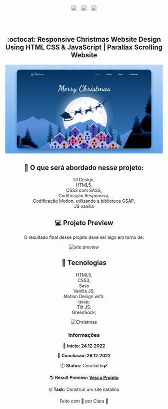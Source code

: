 <div align="center">
<img width="400px" src="https://encrypted-tbn0.gstatic.com/images?q=tbn:ANd9GcQLmOIyEd0XCmIL20wbbPw0jp7W4sFYet8Qcg&usqp=CAU" alt="">&nbsp;&nbsp;&nbsp;
<br>

<p align="center">
<img src="https://img.shields.io/github/last-commit/Clara-Pacheco/
responsive-christmas-website?style=for-the-badge"/>&nbsp;&nbsp;&nbsp;
<img src="https://img.shields.io/github/repo-size/Clara-Pacheco/
responsive-christmas-website?style=for-the-badge"/>&nbsp;&nbsp;&nbsp;
<img src="https://img.shields.io/github/languages/count/Clara-Pacheco/
responsive-christmas-website?style=for-the-badge"/>
</p>
<br>
<br>

## :octocat: Responsive Christmas Website Design Using HTML CSS & JavaScript | Parallax Scrolling Website 

![preview](https://github.com/Clara-Pacheco/responsive-christmas-website/blob/main/img/preview.png)

## 🎈 O que será abordado nesse projeto:

 UI Design,<br>
 HTML5,<br>
 CSS3 com SASS,<br>
 Codificação Responsiva,<br>
 Codificação Motion, utilizando a biblioteca GSAP,<br>
 JS vanilla<br>

## 💻 Projeto Preview

O resultado final desse projeto deve ser algo em torno de:

![site preview]()

## 🧪 Tecnologias 

 HTML5,<br>
 CSS3,<br>
 Sass<br>
 Vanilla JS;<br>
 Motion Design with:<br>
     gsap;<br>
     Tilt JS;<br>
     GreenSock;<br>

![Christmas]()

### Informações  

📅 **Início: 24.12.2022**

📅 **Conclusão: 26.12.2022**

🕛 **Status:** Concluído✔️

🌎 **Result Preview: [Veja o Projeto](https://clara-pacheco.github.io/responsive-christmas-website/)**

☑️ **Task:** Construir um site natalino

Feito com 💜 por Clara 🚀






